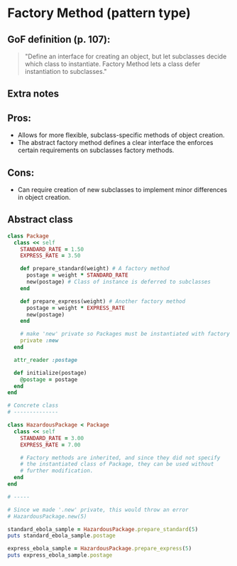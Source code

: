 # Factory Method (pattern type)


## GoF definition (p. 107):

> "Define an interface for creating an object, but let subclasses decide which
class to instantiate. Factory Method lets a class defer instantiation to
subclasses."

## Extra notes

## Pros:

* Allows for more flexible, subclass-specific methods of object creation.
* The abstract factory method defines a clear interface the enforces certain requirements on subclasses factory methods.

## Cons:

* Can require creation of new subclasses to implement minor differences in object creation.

## Abstract class


```ruby
class Package
  class << self
    STANDARD_RATE = 1.50
    EXPRESS_RATE = 3.50

    def prepare_standard(weight) # A factory method
      postage = weight * STANDARD_RATE
      new(postage) # Class of instance is deferred to subclasses
    end

    def prepare_express(weight) # Another factory method
      postage = weight * EXPRESS_RATE
      new(postage)
    end

    # make 'new' private so Packages must be instantiated with factory methods
    private :new
  end

  attr_reader :postage

  def initialize(postage)
    @postage = postage
  end
end

# Concrete class
# --------------

class HazardousPackage < Package
  class << self
    STANDARD_RATE = 3.00
    EXPRESS_RATE = 7.00

    # Factory methods are inherited, and since they did not specify
    # the instantiated class of Package, they can be used without
    # further modification.
  end
end

# -----

# Since we made '.new' private, this would throw an error
# HazardousPackage.new(5)

standard_ebola_sample = HazardousPackage.prepare_standard(5)
puts standard_ebola_sample.postage

express_ebola_sample = HazardousPackage.prepare_express(5)
puts express_ebola_sample.postage
```
